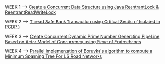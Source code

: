 WEEK 1 --> [Create a Concurrent Data Structure using Java ReentrantLock & ReentrantReadWriteLock](miniproject_1/src/main/java/edu/coursera/concurrent/CoarseLists.java)

WEEK 2 --> [Thread Safe Bank Transaction using Critical Section ( Isolated in PCDP )](miniproject_2/src/main/java/edu/coursera/concurrent/)

WEEK 3 --> [Create Concurrent Dynamic Prime Number Generating PipeLine Based on Actor Model of Concurrency using Sieve of Eratosthenes](miniproject_3/src/main/java/edu/coursera/concurrent/SieveActor.java)

WEEK 4 --> [Parallel implementation of Boruvka's algorithm to compute a Minimum Spanning Tree For US Road Networks](miniproject_4/src/main/java/edu/coursera/concurrent/ParBoruvka.java)
